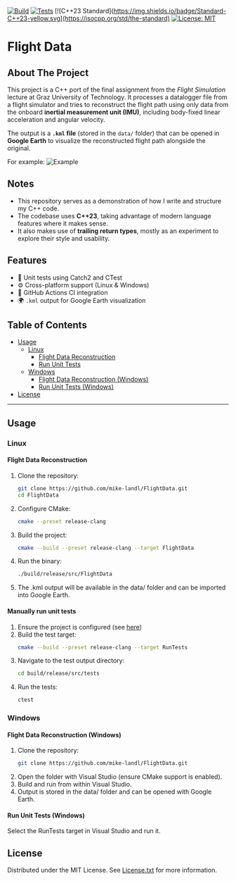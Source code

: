 [![Build](https://github.com/mike-landl/FlightData/actions/workflows/build.yml/badge.svg)](https://github.com/mike-landl/FlightData/actions/workflows/build.yml)
[![Tests](https://github.com/mike-landl/FlightData/actions/workflows/tests.yml/badge.svg)](https://github.com/mike-landl/FlightData/actions/workflows/tests.yml)
[![C++23 Standard](https://img.shields.io/badge/Standard-C++23-yellow.svg](https://isocpp.org/std/the-standard)
[![License: MIT](https://img.shields.io/badge/License-MIT-yellow.svg)](https://opensource.org/licenses/MIT)
# Flight Data

## About The Project
This project is a C++ port of the final assignment from the *Flight Simulation* lecture at Graz University of Technology.
It processes a datalogger file from a flight simulator and tries to reconstruct the flight path using only data from the onboard **inertial measurement unit (IMU)**, including body-fixed linear acceleration and angular velocity.

The output is a **`.kml` file** (stored in the `data/` folder) that can be opened in **Google Earth** to visualize the reconstructed flight path alongside the original.

For example:
![Example](Example.PNG)

## Notes
- This repository serves as a demonstration of how I write and structure my C++ code.
- The codebase uses **C++23**, taking advantage of modern language features where it makes sense.
- It also makes use of **trailing return types**, mostly as an experiment to explore their style and usability.

## Features
- 🧪 Unit tests using Catch2 and CTest  
- ⚙️ Cross-platform support (Linux & Windows)  
- 🚀 GitHub Actions CI integration  
- 🌍 `.kml` output for Google Earth visualization  


## Table of Contents
- [Usage](#usage)
  - [Linux](#linux)
    - [Flight Data Reconstruction](#flight-data-reconstruction)
    - [Run Unit Tests](#run-unit-tests)
  - [Windows](#windows)
    - [Flight Data Reconstruction (Windows)](#flight-data-reconstruction-windows)
    - [Run Unit Tests (Windows)](#run-unit-tests-windows)
- [License](#license)

---

## Usage

### Linux

#### Flight Data Reconstruction
1. Clone the repository:
    ```sh
    git clone https://github.com/mike-landl/FlightData.git
    cd FlightData
    ```
2. Configure CMake:
    ```sh
    cmake --preset release-clang
    ```
3. Build the project:
    ```sh
    cmake --build --preset release-clang --target FlightData
    ```
4. Run the binary:
    ```sh
    ./build/release/src/FlightData
    ```
5. The .kml output will be available in the data/ folder and can be imported into Google Earth.

#### Manually run unit tests
1. Ensure the project is configured (see [here](#flight-data-reconstruction))
2. Build the test target:
    ```sh
    cmake --build --preset release-clang --target RunTests
    ```
3. Navigate to the test output directory:
    ```sh
    cd build/release/src/tests
    ```
4. Run the tests:
    ```sh
    ctest
    ```

### Windows
#### Flight Data Reconstruction (Windows)
1. Clone the repository:
    ```sh
    git clone https://github.com/mike-landl/FlightData.git
    ```
2. Open the folder with Visual Studio (ensure CMake support is enabled).
3. Build and run from within Visual Studio.
4. Output is stored in the data/ folder and can be opened with Google Earth.

#### Run Unit Tests (Windows)
Select the RunTests target in Visual Studio and run it.

## License

Distributed under the MIT License. See [License.txt](License.txt) for more information.